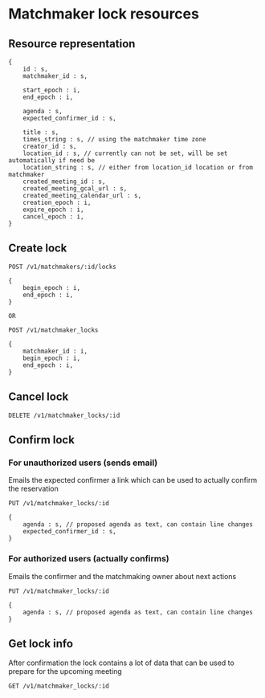 # Matchmaker lock resources

## Resource representation
    {
        id : s,
        matchmaker_id : s,

        start_epoch : i,
        end_epoch : i,

        agenda : s,
        expected_confirmer_id : s,

        title : s,
        times_string : s, // using the matchmaker time zone
        creator_id : s,
        location_id : s, // currently can not be set, will be set automatically if need be
        location_string : s, // either from location_id location or from matchmaker
        created_meeting_id : s,
        created_meeting_gcal_url : s,
        created_meeting_calendar_url : s,
        creation_epoch : i,
        expire_epoch : i,
        cancel_epoch : i,
    }

## Create lock

    POST /v1/matchmakers/:id/locks

    {
        begin_epoch : i,
        end_epoch : i,
    }

    OR

    POST /v1/matchmaker_locks

    {
        matchmaker_id : i,
        begin_epoch : i,
        end_epoch : i,
    }

## Cancel lock

    DELETE /v1/matchmaker_locks/:id

## Confirm lock

### For unauthorized users (sends email)

Emails the expected confirmer a link which can be used to actually confirm the reservation

    PUT /v1/matchmaker_locks/:id

    {
        agenda : s, // proposed agenda as text, can contain line changes
        expected_confirmer_id : s,
    }

### For authorized users (actually confirms)

Emails the confirmer and the matchmaking owner about next actions

    PUT /v1/matchmaker_locks/:id

    {
        agenda : s, // proposed agenda as text, can contain line changes
    }

## Get lock info

After confirmation the lock contains a lot of data that can be used to prepare for the upcoming meeting

    GET /v1/matchmaker_locks/:id

